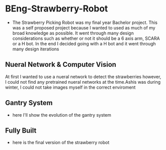 # BEng-Strawberry-Robot

- The Strawberry Picking Robot was my final year Bachelor project. This was a self proposed project because I wanted to used as much of my broad knowledge as possible.
It went through many design considerations such as whether or not it should be a 6 axis arm, SCARA or a H bot. In the end I decided going with a H bot and it went through many design iterations

## Nueral Network & Computer Vision
At first I wanted to use a nueral network to detect the strawberries however, I could not find any pretrained nueral networks at the time.Ashis was during winter, I could not take images myself in the correct enviroment
## Gantry System
- here I'll show the evolution of the gantry system



## Fully Built 
- here is the final version of the strawberry robot
